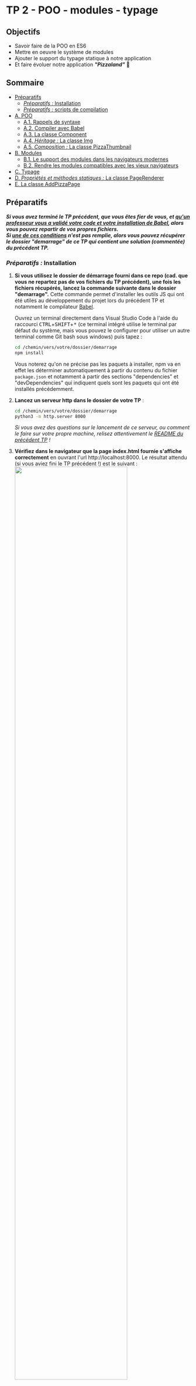 # TP 2 - POO - modules - typage <!-- omit in toc -->

## Objectifs <!-- omit in toc -->
- Savoir faire de la POO en ES6
- Mettre en oeuvre le système de modules
- Ajouter le support du typage statique à notre application
- Et faire évoluer notre application ***"Pizzaland"*** 🍕

## Sommaire <!-- omit in toc -->
- [Préparatifs](#préparatifs)
	- [*Préparatifs :* Installation](#préparatifs--installation)
	- [*Préparatifs :* scripts de compilation](#préparatifs--scripts-de-compilation)
- [A. POO](#a-poo)
	- [A.1. Rappels de syntaxe](#a1-rappels-de-syntaxe)
	- [A.2. Compiler avec Babel](#a2-compiler-avec-babel)
	- [A.3. La classe Component](#a3-la-classe-component)
	- [A.4. *Héritage :* La classe Img](#a4-héritage--la-classe-img)
	- [A.5. *Composition :* La classe PizzaThumbnail](#a5-composition--la-classe-pizzathumbnail)
- [B. Modules](#b-modules)
	- [B.1. Le support des modules dans les navigateurs modernes](#b1-le-support-des-modules-dans-les-navigateurs-modernes)
	- [B.2. Rendre les modules compatibles avec les vieux navigateurs](#b2-rendre-les-modules-compatibles-avec-les-vieux-navigateurs)
- [C. Typage](#c-typage)
- [D. *Propriétés et méthodes statiques :* La classe PageRenderer](#d-propriétés-et-méthodes-statiques--la-classe-pagerenderer)
- [E. La classe AddPizzaPage](#e-la-classe-addpizzapage)

## Préparatifs

***Si vous avez terminé le TP précédent, que vous êtes fier de vous, et <u>qu'un professeur vous a validé votre code et votre installation de Babel</u>, alors vous pouvez repartir de vos propres fichiers. <br>Si <u>une de ces conditions</u> n'est pas remplie, alors vous pouvez récupérer le dossier "demarrage" de ce TP qui contient une solution (commentée) du précédent TP.***

### *Préparatifs :* Installation
1. **Si vous utilisez le dossier de démarrage fourni dans ce repo (cad. que vous ne repartez pas de vos fichiers du TP précédent), une fois les fichiers récupérés, lancez la commande suivante dans le dossier "demarrage".** Cette commande permet d'installer les outils JS qui ont été utiles au développement du projet lors du précédent TP et notamment le compilateur [Babel](https://babeljs.io).

	Ouvrez un terminal directement dans Visual Studio Code à l'aide du raccourci <kbd>CTRL</kbd>+<kbd>SHIFT</kbd>+<kbd>*</kbd> (ce terminal intégré utilise le terminal par défaut du système, mais vous pouvez le configurer pour utiliser un autre terminal comme Git bash sous windows) puis tapez :
	```bash
	cd /chemin/vers/votre/dossier/demarrage
	npm install
	```
	Vous noterez qu'on ne précise pas les paquets à installer, npm va en effet les déterminer automatiquement à partir du contenu du fichier `package.json` et notamment à partir des sections "dependencies" et "devDependencies" qui indiquent quels sont les paquets qui ont été installés précédemment.

2. **Lancez un serveur http dans le dossier de votre TP** :
	```bash
	cd /chemin/vers/votre/dossier/demarrage
	python3 -m http.server 8000
	```
	*Si vous avez des questions sur le lancement de ce serveur, ou comment le faire sur votre propre machine, relisez attentivement le [README du précédent TP](../01-premiers-pas-en-js/README.md#Préparatifs) !*

3. **Vérifiez dans le navigateur que la page index.html fournie s'affiche correctement** en ouvrant l'url http://localhost:8000. Le résultat attendu (si vous aviez fini le TP précédent !) est le suivant : <br><a href="images/pizzaland-00.jpg"><img src="images/pizzaland-00.jpg" width="80%"></a>

	***NB: Si la page ne s'affiche pas correctement**, vérifiez que vous avez bien lancé python dans le dossier de démarrage, c'est à dire celui où se trouve le fichier `index.html`. Puis vérifiez dans la `Console` ou dans l'onglet `Sources` (Chrome)ou `Debugger` (Firefox) qu'l n'y a pas d'erreur JS.*

4. **Effacez le contenu du fichier `js/main.js`** et ne conservez dedans que la déclaration du tableau `data` contenant les 3 objets littéraux de pizzas :
	```js
	const data = [
		{
			nom: 'Regina',
			base: 'tomate',
			prix_petite: 5.5,
			prix_grande: 7.5
		},
		{
			nom: 'Napolitaine',
			base: 'tomate',
			prix_petite: 6.2,
			prix_grande: 8
		},
		{
			nom: 'Spicy',
			base: 'crème',
			prix_petite: 6.5,
			prix_grande: 9.95
		},
	];
	```

### *Préparatifs :* scripts de compilation

Lors du précédent TP nous avons créé un fichier `package.json` à la racine du dossier `demarrage` grâce à la commande `npm init`.

#### Utilité du `package.json`
Ce fichier sert à plusieurs choses et notamment :
1. **Il permet de conserver l'historique de tous les paquets qui sont installés dans le projet. C'est en quelque sorte l'équivalent du fichier `pom.xml` de maven.** Vérifiez que dans la section `devDependencies` sont bien listés les paquets suivants :
	- @babel/cli
	- @babel/core
	- @babel/preset-env

	À chaque fois qu'on installe un paquet npm, le paquet en question se télécharge dans le dossier `node_modules` et le nom du paquet ainsi que sa version sont automatiquement ajoutés dans le fichier `package.json`. Le dossier `node_modules` n'est <u>jamais</u> versionné (c'est en général un dossier relativement volumineux) mais le `package.json` est lui bien versionné car il servira de "recette" pour indiquer aux développeurs qui rejoindraient le projet quels sont les paquets qui sont nécessaires au projet.

	En effet, un développeur qui rejoindrait le projet n'aurait qu'à exécuter la commande `npm install` (sans préciser de nom de paquet) pour installer automatiquement toutes les dépendances du projet !

2. **Dans ce fichier on va également pouvoir ajouter des scripts personnalisés que l'on pourra lancer à l'aide de la commande `npm run`.** C'est cette dernière possibilité que l'on va maintenant utiliser pour nous simplifier la vie dans la suite du TP.

#### Créer un script personnalisé
Jusque là pour lancer la compilation avec [Babel](https://babeljs.io), nous lancions une des deux commandes suivantes :

```bash
./node_modules/.bin/babel js -d build
```
ou
```bash
./node_modules/.bin/babel js -d build --verbose --watch --source-maps
```

Avec le `package.json` on va créer des "raccourcis" pour lancer ces commandes plus facilement.

1. Dans Visual Studio Code, **ouvrez le fichier `package.json`** en tapant <kbd>CTRL</kbd>+<kbd>P</kbd> puis le nom du fichier ( <kbd>Enter</kbd> pour ouvrir le fichier)
2. **Localisez la section "scripts" du fichier**. Elle doit ressembler à :
	```json
	"scripts": {
		"test": "echo \"Error: no test specified\" && exit 1"
	},
	```
3. **Cette section permet d'indiquer des tâches qui pourront être lancées à l'aide de la commande `npm run <nom-du-script>`.** Par défaut le `package.json` contient une tâche `"test"`. Lancez le script `"test"` en tapant :
	```bash
	npm run test
	```
	Vous verrez la commande `"echo \"Error: no test specified\" && exit 1"` s'exécuter dans le terminal.
	<img src="images/npm-run-test.gif" style="width:80%"/><br>
	`"test"` est donc une sorte d'alias permettant de lancer une commande plus complexe.
4. **Ajoutez dans le `package.json` un nouveau script nommé "build"** qui permettra de lancer la compilation Babel :
	```json
	"scripts": {
	-	"test": "echo \"Error: no test specified\" && exit 1"
	+	"test": "echo \"Error: no test specified\" && exit 1",
	+	"build": "babel js -d build"
	},
	```
	*Vous noterez que le chemin  `./node_modules/.bin/' n'est plus nécessaire !*
5. **Lancez la commande `npm run build` et constatez avec émerveillement que la compilation babel se lance.**

	*Si la compilation ne se lance pas, plusieurs raisons possibles : soit Babel n'est pas correctement installé, soit la section "scripts" n'est pas correctement formatée (pensez qu'il s'agit d'un fichier json, par conséquent l'oubli d'une virgule entre chaque script ou au contraire l'ajout d'une virgule à la fin du dernier script, sont considérés comme des erreurs de syntaxe).*
1. **Ajoutez un nouveau script nommé `"watch"` qui permette de lancer la commande** :
	```bash
	./node_modules/.bin/babel js -d build --verbose --watch --source-maps
	```
	Lancez la commande `npm run watch` et vérifiez que lorsque vous modifiez le fichier `js/main.js`, le fichier `build/main.js` est bien mis à jour.

## A. POO
***NB* : Dans ce TP vous coderez dans un premier temps vos classes directement dans le fichier `main.js` sans passer par des fichiers (modules) séparés.** Dans la suite du TP on organisera notre code plus proprement en séparant les classes dans des modules différents mais pour le moment on va simplifier la mise en place en remettant ça à plus tard.

### A.1. Rappels de syntaxe
#### A.1.1. class & propriétés publiques
Comme vu dans le cours (*procurez vous le support pdf sur moodle !*) ES6 a introduit une nouvelle syntaxe pour la création de classes. Finis les `prototypes`, désormais le mot clé `class` fait son apparition et permet une d'utiliser syntaxe plus proche de ce qui se fait dans les autres langages objets :
```js
class Animal {
	constructor( name ){
		this.name = name;
	}
}
const threeEyedRaven = new Animal( 'Bran' );
```
La création de propriétés d'instances se fait par l'utilisation du mot clé `this` dans le constructeur : `this.name = name;` permet de créer une propriété `name` sur l'instance en cours de création et de lui assigner la valeur passée au constructeur via l'instruction `new Animal( 'Bran' );`.

On peut ensuite accéder aux propriétés de l'objet en utilisant la notation pointée :
```js
console.log( threeEyedRaven.name );
```
Il est possible également de déclarer les propriétés d'instance en dehors du constructeur de cette manière :
```js
class Animal {
	name;
	constructor( name ){
		this.name = name;
	}
}
```
Attention cependant, cette notation n'est pas encore dans la spec officielle d'EcmaScript (la spec suivie par JavaScript) mais a des chances d'être intégrée dans la version 2019 d'EcmaScript (ES10) : cf. https://github.com/tc39/proposal-class-fields et https://tc39.github.io/proposal-class-fields/

Pour pouvoir l'utiliser, il faudra modifier légèrement la configuration de Babel (cf. chapitre suivant).

#### A.1.2. méthodes
La création de méthodes d'une classe se fait de la manière suivante :
```js
class Animal {
	constructor( name ){
		this.name = name;
	}
	fly() { // déclaration de méthode
		console.log(`${this.name} is flying !`);
	}
}
const threeEyedRaven = new Animal( 'Bran' );
```
Pour appeler la méthode, on utilise simplement la notation pointée :
```js
threeEyedRaven.fly();
```


### A.2. Compiler avec Babel
Comme vu dans le [chapitre précédent](#A.1.1.-class-&-propriétés-publiques), certaines syntaxes que nous allons utiliser dans le TP ne sont pas encore dans la spec officielle (c'est le cas pour la déclaration de propriétés d'instance en dehors du constructeur, les propriétés ou méthodes privées ou encore les propriétés et méthodes statiques).

Ces fonctionnalités du langages sont dans un stade relativement avancé de discussion (niveau 3 sur 4) et ont désormais de grandes chances d'arriver dans la spécification officielle prochainement. Pas de raison de s'en priver donc.

Pour pouvoir utiliser ces syntaxes, nous allons modifier la configuration de Babel qui par défaut n'est capable de compiler que les syntaxes officielles :
1. **Dans le dossier `demarrage`, installez le paquet npm ["@babel/plugin-proposal-class-properties"](https://babeljs.io/docs/en/babel-plugin-proposal-class-properties)** :
	```bash
	npm install --save-dev @babel/plugin-proposal-class-properties
	```
2. Modifiez le fichier `.babelrc` pour y ajouter le plugin que l'on vient d'installer :
	```json
	{
	-	"presets": ["@babel/env"]
	+	"presets": ["@babel/env"],
	+	"plugins": ["@babel/plugin-proposal-class-properties"]
	}
	```
3. **Relancez la compilation à l'aide de la commande `npm run watch` et vérifiez qu'aucune erreur n'est remontée dans le terminal.**

4. **Codez la classe `Animal` dans le fichier main.js** et vérifiez que la syntaxe employée pour la déclaration de la propriété `name` est correctement prise en compte par le compilateur et que la ligne `threeEyedRaven.fly()` affiche bien le message `Bran is flying !` dans la console.

	***Si c'est bon, vous êtes prêt pour la suite !***

### A.3. La classe Component
1. **Créez une classe `Component` ayant les caractéristiques suivantes** :
	+ **le constructeur** prend en paramètre
		- une chaîne nommée `tag`
		- une chaîne nommé `children`

		Ces deux paramètres sont pour le moment simplement sauvegardés dans des propriétés de l'instance: `this.tag` et `this.children`.
	+ **la classe dispose d'une méthode `render()`**. Cette méthode retourne une chaîne de caractères au format html qui correspond à une balise du type de l'attribut `tag` passé au constructeur.

		Par exemple si `tag` vaut `'div'` alors `render()` retournera la chaîne de caractères :
		```js
		'<div></div>'
		```

		Si le paramètre `children` n'est pas vide, le contenu retourné entre les balises ouvrantes et fermantes correspond à la chaîne contenue dans `children`. Par exemple : si `tag` vaut `'div'` et que `children` vaut `'youpi ça marche'` alors `render()` retournera la chaîne :
		```js
		`<div>
			youpi ça marche
		</div>`
		```

		***NB:**Utilisez les template strings pour cette méthode (cf. cours numéro 1) et pensez à passer des lignes dans la chaîne de caractères pour rendre votre code plus lisible.*

2. **Pour tester le bon fonctionnement de la classe, instanciez un Component de type `h1`** avec comme `children` la chaîne `'La carte'`. Puis afficher le résultat de l'appel à la méthode `render()` de cette instance dans la balise de classe CSS `'pageTitle'` :
	```js
	const title = new Component( 'h1', 'La carte' );
	document.querySelector('.pageTitle').innerHTML = title.render();
	```
	Utilisez l'inspecteur d'éléments des devtools du navigateur (clic-droit > inspecter) pour contrôler que le résultat est bien celui attendu, puis contrôlez visuellement que le rendu est bien conforme à la capture suivante : <br><a href="images/pizzaland-01.jpg"><img src="images/pizzaland-01.jpg" width="80%"></a>

3. **Modifiez le fonctionnement de la méthode render pour prendre en compte le cas où `children` est vide** (`null` ou `undefined`). Par exemple si je crée un Component de ce style :
	```js
	const img = new Component( 'img' );
	```
	`render()` doit retourner un code du type :
	```html
	<img />
	```
	et pas
	```html
	<img></img>
	```
	(car ce n'est pas un code HTML valide selon la spec du W3C)

4. **Testez à nouveau la classe Component en instanciant cette fois un nouveau Component de type img** :
	```js
	const img = new Component( 'img' );
	document.querySelector( '.pizzasContainer' ).innerHTML = img.render();
	```
	Le résultat obtenu doit être le suivant (notez qu'aucune image ne s'affiche -on a juste un rectangle blanc- car on n'a pas précisé ni de source ni de taille à l'image !): <br><a href="images/pizzaland-02.jpg"><img src="images/pizzaland-02.jpg" width="80%"></a>

5. **Ajoutez un paramètre `attribute` en 2e position du constructeur de la classe `Component`  : enregistrer ce paramètre dans une propriété d'instance `this.attribute`.** La signature du constructeur sera désormais :
	```js
	constructor( tagName, attribute, children ) {
	```
6. **Modifiez la méthode `render()` pour prendre en compte le paramètre `attribute`**. On considère que ce paramètre aura toujours la forme d'un objet littéral avec deux propriétés : `name` et `value`. Si le paramètre `attribute` a été fourni au constructeur comme ceci :
	```js
	const img = new Component( 'img', null, {name:'src', value:'images/regina.jpg'} );
	```
	`render()` doit retourner un code du type :
	```html
	<img src="images/regina.jpg" />
	```
	Pour ne pas alourdir trop le code de la méthode render() on va passer par une méthode `renderAttribute()` -appelée dans la méthode `render()`- qui va être en charge du rendu de l'attribut html.

	Testez ce nouveau code, le rendu devra cette fois être :<br><a href="images/pizzaland-03.jpg"><img src="images/pizzaland-03.jpg" width="80%"></a>
### A.4. *Héritage :* La classe Img
1. **Créez maintenant une nouvelle classe `Img`** qui hérite de `Component` et dont le constructeur s'utilise comme ceci :
	```js
	const img = new Img('images/regina.jpg');
	```
	Testez le résultat de ce composant à l'aide de l'instruction :
	```js
	document.querySelector( '.pizzasContainer' ).innerHTML = img.render();
	```
	Le rendu doit être identique à la capture précédente : <br><a href="images/pizzaland-03.jpg"><img src="images/pizzaland-03.jpg" width="80%"></a>

### A.5. *Composition :* La classe PizzaThumbnail
1. **Modifiez le code de la méthode render pour permettre à la classe Component de recevoir dans le paramètre `children` un tableau de chaînes de caractères.** <br>Par exemple : si `tag` vaut `"div"` et que `children` vaut `[ "youpi", "ça", "marche" ]` alors `render()` retournera la chaîne `"<div>youpiçamarche</div>"`.

	Pour ne pas alourdir trop le code de la méthode render() et pour avoir un code plus lisible, passez le code de rendu des enfants, dans une méthode `renderChildren()`.

	Pour tester si `children` est un tableau (classe `Array`), vous pouvez utiliser l'opérateur `instanceof` cf. https://developer.mozilla.org/en-US/docs/Web/JavaScript/Reference/Operators/instanceof

	Testez votre classe avec le code suivant :
	```js
	const title = new Component( 'h1', ['La', ' ', 'carte'] );
	document.querySelector('.pageTitle').innerHTML = title.render();
	```

2. **Adaptez la méthode `render()` pour permettre de passer dans `children` non seulement des chaînes de caractères comme c'est déjà le cas mais aussi *d'autres `Component`*, comme ceci** :
	```js
	const c = new Component( 'span', null, [
		new Component( 'img', null, ['FTW'] )
		'JS',
	] );
	```
	La méthode `renderChildren()` devra maintenant tester pour chaque enfant :
	- si cet enfant est lui même une instance de Component, elle fait alors appel à la méthode `render()` du Component enfant (récursivité)
	- si l'enfant est une chaîne de caractères, la chaîne est ajoutée telle qu'elle, comme auparavant

	Pour tester si un enfant est de la classe `Component`, vous pouvez là aussi utiliser l'opérateur `instanceof` cf. https://developer.mozilla.org/en-US/docs/Web/JavaScript/Reference/Operators/instanceof

	Si votre code fonctionne correctement, le code suivant :
	```js
	const c = new Component( 'article', {name:'class', value:'media'}, [
		new Img('images/regina.jpg'),
		'Regina'
	]);
	document.querySelector( '.pizzasContainer' ).innerHTML = c.render();
	```
	doit afficher la page suivante :<br><a href="images/pizzaland-04.jpg"><img src="images/pizzaland-04.jpg" width="80%"></a>

3. **Créez une classe `PizzaThumbnail`** qui hérite de la classe `Component` :
	+ le constructeur prend en paramètre un objet nommé `pizza` dont le format correspond à celui d'un élément du tableau `data` (cad. propriétés `nom`, `base`, `prix_petite`, `prix_grande`)
	+ la méthode `render()` retourne un code du type :
	```html
	<article class="media">
		<a href="images/regina.jpg">
			<img src="images/regina.jpg" />
			<section class="infos">
				<h4>Regina</h4>
				<ul>
					<li>Prix petit format : 5.50 €</li>
					<li>Prix grand format : 7.50 €</li>
				</ul>
			</section>
		</a>
	</article>
	```
	+ la classe `PizzaThumbnail` devra utiliser la classe `Img` pour le rendu de l'image de la pizza.

4. **Créez enfin une classe `HomePage` qui hérite de `Component`** :
	-  le constructeur recevra en paramètre le tableau `data`
	-  Pour chaque cellule du tableau `data`, le composant `HomePage` créera un composant `PizzaThumbnail` associé.
	-  le code HTML retourné par la méthode `render()` sera une balise `<section>` dans laquelle sera affichée la combinaison du `render()` de chaque `PizzaThumbnail` contenu dans la page.

	***NB:** en théorie, un simple override du constructor et l'utilisation de la méthode [Array.map](https://developer.mozilla.org/fr/docs/Web/JavaScript/Reference/Objets_globaux/Array/map) doivent suffire !*

	Le résultat attendu est le suivant :<br><a href="images/pizzaland-05.jpg"><img src="images/pizzaland-05.jpg" width="80%"></a>


## B. Modules
Comme vu en cours, le système de modules ES6 permet de répartir son code dans plusieurs fichiers et de gérer les dépendances de l'application fichier par fichier plutôt que d'avoir à maintenir une liste exhaustive des scripts à charger dans le fichier html.

Le [support navigateur des modules ES6](https://caniuse.com/#feat=es6-module) est plutôt bon mais pas encore suffisant pour des applications grand public (absence de support sur IE et android 4.4).

Dans un premier temps nous allons mettre de côté ce problème et nous appuyer sur le fait que les dernières versions de Chromium/Chrome et FireFox supportent nativement les modules ES6. Par la suite nous verrons comment solutionner ce problème de compatibilité avec Webpack.
### B.1. Le support des modules dans les navigateurs modernes
1.  **Avant d'utiliser le système de modules et les instructions `import`/`export`, il faut indiquer au navigateur que notre fichier main.js est lui même un module.** Pour cela, ajouter un attribut `type="module"` dans la balise `<script>` du fichier `index.html` :
	```html
	<script type="module" src="js/main.js"></script>
	```
	Vous notez que l'attribut `"defer"` n'est plus nécessaire car il est implicite pour les modules.
2. **Il faut ensuite configurer Babel.** En effet, par défaut Babel va chercher à compiler toutes les instructions `import`et `export` qu'il trouvera pour les transformer en code compatible ES5 (mais qui nécessite l'emploi de librairies supplémentaires). Ici on veut utiliser le support natif du navigateur pour les modules ES6, par conséquent il faut indiquer à Babel de ne pas compiler les `import`/`export`. Modifiez le fichier `.babelrc` comme suit (notez le tableau dans un tableau !) :
	```json
	"presets": [
	-	"@babel/env"
	+	["@babel/env", {"modules": false}]
	],
	```

3.  **Passez enfin la variable `data` ainsi que les classes `Component`, `Img`, `PizzaThumbnail` et `HomePage` dans des modules ES6 distincts**. Rappelez vous, tout ce qui est défini dans un module (variables, fonctions, classes), n'existe qu'à l'intérieur du module sauf s'il est exporté et importé dans un autre fichier. Le fichier `main.js` conservera uniquement :
    - l'instanciation et l'affichage (`render()`) du composant de titre
    - l'instanciation et l'affichage (`render()`) de la `homePage`

	*NB: Pour rappel exporter une constante sur la même ligne que sa création est interdit :*
	```js
	export default const data = [...];
	```
	*Il faut obligatoirement faire cela en deux étapes :*
	```js
	const data = [...];
	export default data;
	```
	*Cette restriction n'est pas valable pour les fonctions et classes qui n'ont pas ce problème, on peut tout à fait faire :*
	```js
	export default class Component {...}
	```

4. **Compilez votre code et testez la page dans le navigateur** : le résultat doit être identique à celui obtenu précédemment :<br><a href="images/pizzaland-05.jpg"><img src="images/pizzaland-05.jpg" width="80%"></a>

5. **Ouvrez l'onglet Réseau/Network des devtools, vous devez normalement voir le chargement automatique des différents modules** :<br><a href="images/pizzaland-06-modules.jpg"><img src="images/pizzaland-06-modules.jpg" width="80%"></a>

### B.2. Rendre les modules compatibles avec les vieux navigateurs

Pour rendre notre application compatible avec le système de modules, il faut utiliser un "bundler". Cet outil va permettre d'assembler automatiquement en un seul fichier toutes les dépendances de notre application. Le navigateur n'a alors qu'un seul fichier à charger et plus à se soucier des modules.

Comme vu en cours, le bundler le plus employé en JS est [Webpack](https://webpack.js.org/).

1. **Dans le fichier `index.html`, retirez l'attribut `type="module"` de la balise script et remettez l'attribut `defer`. Remplacez aussi le nom du fichier `build/main.js` par `build/main.bundle.js`.** C'est en effet une pratique courante de nommer les fichiers de ce type avec le mot "bundle".

2. **Installez webpack** à l'aide de la commande suivante :
	```bash
	npm install --save-dev webpack webpack-cli babel-loader
	```
2. **Créez à la racine du dossier `demarrage`(au même niveau que le `package.json` et le `.babelrc`) un fichier `webpack.config.js`** et placez y le code suivant :
	```js
	const path = require('path');

	module.exports = {
		// Fichier d'entrée
		entry: './js/main.js',
		// Fichier de sortie
		output: {
			path: path.resolve(__dirname, './build'),
			filename: 'main.bundle.js'
		},
		module: {
			rules: [
				{
					test: /\.js$/, // tous les fichiers .js
					exclude: /node_modules/, // sauf le dossier node_modules
					use: { // seront transpilés par babel
						loader: 'babel-loader',
					}
				}
			]
		},
		devtool: 'source-map'
	}
	```

3. **Modifiez les scripts `"build"` et `"watch"` du fichier `package.json` pour replacer babel par webpack** :
	```json
	- "build": "babel js -d build",
	+ "build": "webpack",
    - "watch": "babel js -d build --verbose --watch --source-maps"
    + "watch": "webpack --mode=development --watch"
	```
4. **Lancez la compilation** à l'aide de la commande `watch`
5. **Enfin, vérifiez dans le navigateur que la page s'affiche toujours** et que dans l'onglet "Réseau"/"Network" vous n'avez maintenant bien plus qu'un seul fichier JS téléchargé par le navigateur : le `build/main.bundle.js`

## C. Typage
Si votre machine dispose de NodeJS, vous pouvez installer Flow en local et utiliser flow dans un terminal.

todo: configuration vscode

Tapez dans un terminal les instructions suivantes :
1. **Configurez le proxy :**
	```bash
	npm config set proxy http://cache.univ-lille1.fr:3128
	npm config set https-proxy http://cache.univ-lille1.fr:3128
	```
2. **Initialisez votre projet npm :**
	```bash
	cd /chemin/vers/votre/dossier/demarrage
	npm init
	```

	La commande `npm init`est à lancer dans le dossier où se trouve votre fichier index.html.

	Répondez aux questions qui vous sont posées pour créer votre projet npm (si vous n'êtes pas sûr des réponses à donner à certaines questions, faites juste <kbd>Entrée</kbd>, vous aurez ainsi les valeurs par défaut).

	A la fin du questionnaire vous verrez qu'un fichier package.json a été créé. Celui-ci est important car c'est dans ce fichier que sont enregistrées toutes les dépendances de votre projet (les librairies js que vous allez installer, comme flow par exemple). Dans la vraie vie, il s'agit d'un fichier que l'on versionne car il permet à n'importe qui d'installer automatiquement toutes les dépendances de votre projet sans avoir besoin de les lister une à une grâce à la commande `npm install`.

3. **Installez Flow (attention, cette commande -comme les prochaines- est toujours à lancer dans votre dossier de travail, là où se trouvent les fichiers index.html et package.json) :**
	```bash
	npm install --save-dev flow-bin
	```
	Vous noterez que flow-bin a été rajouté dans les dépendances du fichier `package.json` !
4. **Initialisez flow à l'aide de la commande suivante :**
	```bash
	./node_modules/.bin/flow init
	```
5. **Lancez ensuite la vérification de vos fichiers en lançant :**
	```bash
	./node_modules/.bin/flow
	```
	Vous devriez avoir comme résultat final :
	```bash
	No errors!
	```
	En effet, pour le moment nos fichiers ne contiennent aucune information de typage !
6. **Ajouter des informations de typage au fichier main.js : typer toutes les variables**

7. **Une fois que le main.js est traité, passez aux autres fichiers du projet : typez les propriétés, les méthodes et leurs paramètres, les variables contenues dans chaque classe JS.**

8. **Une fois que le message 'No errors!' apparaît enfin, vous remarquerez que votre code ne fonctionne plus dans le navigateur : les annotations flow, ne sont pas comprises par les navigateurs car rappelons qu'il ne s'agit pas d'une syntaxe EcmaScript officielle.** Pour régler le problème, on doit normalement installer [Babel](https://babeljs.io). Pour gagner du temps, on va simplement commenter les informations de typage de cette manière :

	Au lieu d'écrire :
	```js
	const maChaine:string = 'lol';
	```
	Il faudra écrire :
	```js
	const maChaine/*:string*/ = 'lol';
	```

	Notez que la vérification des types continue de fonctionner !

## D. *Propriétés et méthodes statiques :* La classe PageRenderer


## E. La classe AddPizzaPage



